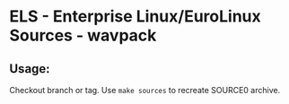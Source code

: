 # ELS - Enterprise Linux/EuroLinux Sources - wavpack
 
## Usage:
  Checkout branch or tag. Use `make sources` to recreate  SOURCE0 archive.
